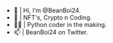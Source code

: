 - 👋 | Hi, I’m @BeanBoi24.
- 👀 | NFT's, Crypto n Coding.
- 👨‍💻 | Python coder in the making.
- 📫 | BeanBoi24 on Twitter.
